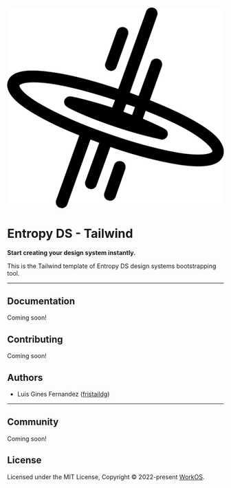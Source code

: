 ![entropy-ds-logo](entropy-ds-logo.svg)

# Entropy DS - Tailwind

**Start creating your design system instantly.**

This is the Tailwind template of Entropy DS design systems bootstrapping tool.

---

## Documentation

Coming soon!

## Contributing

Coming soon!

## Authors

- Luis Gines Fernandez ([fristaildg](https://github.com/fristaildg))

---

## Community

Coming soon!

## License

Licensed under the MIT License, Copyright © 2022-present [WorkOS](https://workos.com).